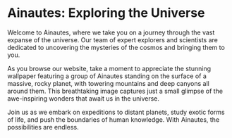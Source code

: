 <!--font:Poppins-->

# Ainautes: Exploring the Universe

Welcome to Ainautes, where we take you on a journey through the vast expanse of the universe. Our team of expert explorers and scientists are dedicated to uncovering the mysteries of the cosmos and bringing them to you.

As you browse our website, take a moment to appreciate the stunning wallpaper featuring a group of Ainautes standing on the surface of a massive, rocky planet, with towering mountains and deep canyons all around them. This breathtaking image captures just a small glimpse of the awe-inspiring wonders that await us in the universe.

Join us as we embark on expeditions to distant planets, study exotic forms of life, and push the boundaries of human knowledge. With Ainautes, the possibilities are endless.

<!--

Write me markdown content of website with wallpaper:

"A group of Ainautes standing on the surface of a massive, rocky planet, with towering mountains and deep canyons all around them."

The header of the page should not be copy of the text but rather a real content of the website which is using this wallpaper.


---


# Ainautes - Exploring the Wonders of the Universe

Welcome to Ainautes, where we take you on a journey through the vast expanse of the universe. Our team of expert explorers and scientists are dedicated to uncovering the mysteries of the cosmos and bringing them to you.

As you browse our website, take a moment to appreciate the stunning wallpaper featuring a group of Ainautes standing on the surface of a massive, rocky planet, with towering mountains and deep canyons all around them. This breathtaking image captures just a small glimpse of the awe-inspiring wonders that await us in the universe.

Join us as we embark on expeditions to distant planets, study exotic forms of life, and push the boundaries of human knowledge. With Ainautes, the possibilities are endless.


---


Write me a Google font which is best fitting for the website.

Pick from the list:
- Dancing Script
- Exo 2
- Montserrat
- Cinzel Decorative
- IBM Plex Sans
- Creepster
- Poppins
- Cabin
- Raleway
- Open Sans
- Lobster
- Playfair Display
- Orbitron
- Barlow Condensed
- Futura
- Cinzel
- Great Vibes
- Inter
- Alegreya
- Lato
- Roboto
- Cormorant Garamond


Write just the font name nothing else.


---


Poppins

-->
